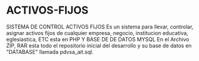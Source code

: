 # ACTIVOS-FIJOS
SISTEMA DE CONTROL ACTIVOS FIJOS
Es un sistema para llevar, controlar, asignar activos fijos de cualquier empresa, negocio, institucion educativa, eglesiastica, ETC
esta en PHP Y BASE DE  DE DATOS MYSQL
En el Archivo ZIP, RAR esta todo el repositorio inicial del desarrollo y su base de datos en "DATABASE" llamada pdvsa_ait.sql.
